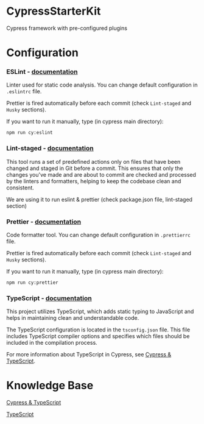 # CypressStarterKit
Cypress framework with pre-configured plugins

# Configuration
### ESLint - [documentation](https://eslint.org/docs/user-guide/configuring/rules)
Linter used for static code analysis. You can change default configuration in `.eslintrc` file.

Prettier is fired automatically before each commit (check `Lint-staged` and `Husky` sections).

If you want to run it manually, type (in cypress main directory):
 ```sh
 npm run cy:eslint
 ```
### Lint-staged - [documentation](https://github.com/okonet/lint-staged)
This tool runs a set of predefined actions only on files that have been changed and staged in Git before a commit. This ensures that only the changes you've made and are about to commit are checked and processed by the linters and formatters, helping to keep the codebase clean and consistent.

We are using it to run eslint & prettier (check package.json file, lint-staged section)
### Prettier - [documentation](https://prettier.io/docs/en/options.html)
Code formatter tool. You can change default configuration in `.prettierrc` file.

Prettier is fired automatically before each commit (check `Lint-staged` and `Husky` sections).

If you want to run it manually, type (in cypress main directory):
 ```sh
 npm run cy:prettier
 ```
### TypeScript - [documentation](https://www.typescriptlang.org/)
This project utilizes TypeScript, which adds static typing to JavaScript and helps in maintaining clean and understandable code.

The TypeScript configuration is located in the `tsconfig.json` file. This file includes TypeScript compiler options and specifies which files should be included in the compilation process.

For more information about TypeScript in Cypress, see [Cypress & TypeScript](https://docs.cypress.io/guides/tooling/typescript-support#Install-TypeScript).

# Knowledge Base

[Cypress & TypeScript](https://docs.cypress.io/guides/tooling/typescript-support#Install-TypeScript)

[TypeScript](https://www.typescriptlang.org/)
